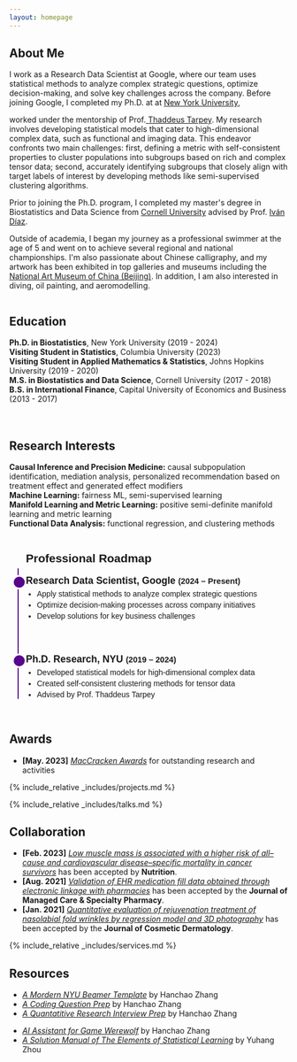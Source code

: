 ```yaml
---
layout: homepage
---
```


## About Me

<!-- I'm a <a href="https://med.nyu.edu/departments-institutes/population-health/divisions-sections-centers/biostatistics/" target="_blank"> Statistics</a> Ph.D. candidate at <a href="https://www.nyu.edu/" target="_blank"> New York University</a>, -->
I work as a Research Data Scientist at Google, where our team uses statistical methods to analyze complex strategic questions, optimize decision-making, and solve key challenges across the company. Before joining Google, I completed my Ph.D. at at <a href="https://www.nyu.edu/" target="_blank"> New York University</a>,
<!-- 's <a href="https://med.nyu.edu/" target="_blank"> Grossman School of Medicine</a> -->
<!-- , specifically within the <a href="https://med.nyu.edu/research/sackler-institute-graduate-biomedical-sciences/" target="_blank"> Vilcek institute of Biomedical Sciences</a> and the Department of <a href="https://med.nyu.edu/departments-institutes/population-health/" target="_blank"> Population Health</a>. Under the mentorship of Prof.  -->
worked under the mentorship of Prof.<a href="https://scholar.google.com/citations?user=QtyFQVYAAAAJ&hl=en" target="_blank"> Thaddeus Tarpey</a>. My research involves developing statistical models that cater to high-dimensional complex data, such as functional and imaging data. This endeavor confronts two main challenges: first, defining a metric with self-consistent properties to cluster populations into subgroups based on rich and complex tensor data; second, accurately identifying subgroups that closely align with target labels of interest by developing methods like semi-supervised clustering algorithms.
<!-- In the summer of 2022, I had the opportunity to work as a Research Data Scientist Intern at <a href="https://about.google" target="_blank"> Google</a>, where I applied my statistical skills to real-world problems.  -->
Prior to joining the Ph.D. program, I completed my master's degree in Biostatistics and Data Science from <a href="https://www.cornell.edu" target = "_blank"> Cornell University</a> advised by Prof. <a href= "https://www.idiaz.xyz" target = "_blank"> Iván Díaz</a>.
<!-- and my bachelor's degree in International Finance from <a href="https://www.cueb.edu.cn" target = "_blank"> Capital University of Economics and Business</a>.  -->
<!-- 
I am an alumnus of the <a href="https://opencasestudies.github.io/" target="_blank"> Open Case Study Project</a> at <a href="https://www.jhsph.edu/" target="_blank"> the Bloomberg School of Public Health </a> of <a href="https://www.jhu.edu/" target="_blank"> the Johns Hopkins University</a>. -->

Outside of academia, I began my journey as a professional swimmer at the age of 5 and went on to achieve several regional and national championships. I'm also passionate about Chinese calligraphy, and my artwork has been exhibited in top galleries and museums including the <a href="http://www.namoc.org/" target="_blank"> National Art Museum of China (Beijing)</a>. In addition, I am also interested in diving, oil painting, and aeromodelling.


<div style="display: flex; flex-wrap: wrap; gap: 20px;">
  <div style="flex: 1; min-width: 300px;">
    <h2>Education</h2>
    <ul style="list-style: none; padding-left: 0;">
      <li><i class="fas fa-graduation-cap"></i> <strong>Ph.D. in Biostatistics</strong>, New York University (2019 - 2024)</li>
      <li><i class="fas fa-briefcase"></i> <strong>Visiting Student in Statistics</strong>, Columbia University (2023)</li>
      <li><i class="fas fa-briefcase"></i> <strong>Visiting Student in Applied Mathematics & Statistics</strong>, Johns Hopkins University (2019 - 2020)</li>
      <li><i class="fas fa-university"></i> <strong>M.S. in Biostatistics and Data Science</strong>, Cornell University (2017 - 2018)</li>
      <li><i class="fas fa-book"></i> <strong>B.S. in International Finance</strong>, Capital University of Economics and Business (2013 - 2017)</li>
    </ul>
  </div>

  <div style="flex: 1; min-width: 300px;">
    <h2>Research Interests</h2>
    <ul style="list-style: none; padding-left: 0;">
      <li><strong>Causal Inference and Precision Medicine:</strong> causal subpopulation identification, mediation analysis, personalized recommendation based on treatment effect and generated effect modifiers</li>
      <li><strong>Machine Learning:</strong> fairness ML, semi-supervised learning</li>
      <li><strong>Manifold Learning and Metric Learning:</strong> positive semi-definite manifold learning and metric learning</li>
      <li><strong>Functional Data Analysis:</strong> functional regression, and clustering methods</li>
    </ul>
  </div>
</div>


<style>
  .timeline-container {
    max-width: 800px;
    margin: auto;
    padding-left: 30px;
    position: relative;
    font-family: sans-serif;
  }

  .timeline-line {
    position: absolute;
    top: 30px;
    left: 15px;
    width: 2px;
    bottom: 0;
    background: #57068C;
  }

  .timeline-entry {
    position: relative;
    margin-bottom: 60px;
  }

  .timeline-entry .dot {
    position: absolute;
    left: -25px;
    top: 0;
    width: 20px;
    height: 20px;
    border-radius: 50%;
    background: #57068C;
    border: 3px solid #fff;
  }

  .timeline-entry h3 {
    margin: 0 0 5px 0;
    font-size: 1.1rem;
    line-height: 1.2;
  }

  .timeline-entry ul {
    margin: 5px 0 0 20px;
    padding: 0;
    list-style: disc;
  }

  .timeline-entry ul li {
    margin-bottom: 4px;
  }
</style>

<div class="timeline-container">
  <h2>Professional Roadmap</h2>
  <div class="timeline-line"></div>

  <!-- Entry 1: Current Position -->
  <div class="timeline-entry">
    <div class="dot"></div>
    <h3><i class="fas fa-briefcase"></i> Research Data Scientist, Google <small>(2024 – Present)</small></h3>
    <ul>
      <li>Apply statistical methods to analyze complex strategic questions</li>
      <li>Optimize decision‑making processes across company initiatives</li>
      <li>Develop solutions for key business challenges</li>
    </ul>
  </div>

  <!-- Entry 2: Previous Position -->
  <div class="timeline-entry">
    <div class="dot"></div>
    <h3><i class="fas fa-graduation-cap"></i> Ph.D. Research, NYU <small>(2019 – 2024)</small></h3>
    <ul>
      <li>Developed statistical models for high‑dimensional complex data</li>
      <li>Created self‑consistent clustering methods for tensor data</li>
      <li>Advised by Prof. Thaddeus Tarpey</li>
    </ul>
  </div>
</div>

## Awards
- **[May. 2023]** <a href="https://gsas.nyu.edu/admissions/financial-aid/graduate-school-fellowships-and-assistantships.html" target="_blank">*MacCracken Awards*</a> for outstanding research and activities


<!-- {% include_relative _includes/publications.md %} -->

{% include_relative _includes/projects.md %}

{% include_relative _includes/talks.md %}







## Collaboration

<!-- - **[Feb. 2020]** Our paper about incremental learning is accepted to CVPR 2020.
- **[Feb. 2020]** We will host the ACM Multimedia Asia 2020 conference in Singapore!
- **[Sept. 2019]** Our paper about few-shot learning is accepted to NeurIPS 2019. -->
- **[Feb. 2023]** <a href="https://www.sciencedirect.com/science/article/pii/S089990072200346X" target="_blank">*Low muscle mass is associated with a higher risk of all–cause and cardiovascular disease–specific mortality in cancer survivors*</a> has been accepted by **Nutrition**. 
- **[Aug. 2021]** <a href="https://www.jmcp.org/doi/full/10.18553/jmcp.2021.27.10.1482" target="_blank">*Validation of EHR medication fill data obtained through electronic linkage with pharmacies*</a> has been accepted by the **Journal of Managed Care & Specialty Pharmacy**.
- **[Jan. 2021]** <a href="https://onlinelibrary.wiley.com/doi/abs/10.1111/jocd.13486" target="_blank">*Quantitative evaluation of rejuvenation treatment of nasolabial fold wrinkles by regression model and 3D photography*</a> has been accepted by the **Journal of Cosmetic Dermatology**.


{% include_relative _includes/services.md %}



## Resources
- <a href="https://github.com/Hanchao-Zhang/nyu_mordern_beamer_template/blob/main/demo.pdf" target="_blank">*A Mordern NYU Beamer Template*</a> by Hanchao Zhang
- <a href="https://github.com/Hanchao-Zhang/LeetCode-Prep/blob/main/main.pdf" target="_blank">*A Coding Question Prep*</a> by Hanchao Zhang
- <a href="https://github.com/Hanchao-Zhang/LeetQuant-Note/blob/main/Prep/Quant%20Research.pdf" target="_blank">*A Quantatitive Research Interview Prep*</a> by Hanchao Zhang
<!-- https://yuhangzhou88.github.io/ESL_Solution/  -->
- <a href="https://werewolf-assistant.streamlit.app/" target="_blank">*AI Assistant for Game Werewolf*</a> by Hanchao Zhang
- <a href="https://yuhangzhou88.github.io/ESL_Solution/" target="_blank">*A Solution Manual of The Elements of Statistical Learning*</a> by Yuhang Zhou
